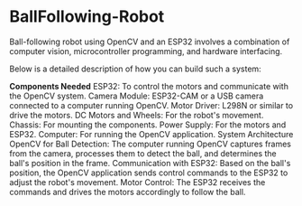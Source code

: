 # BallFollowing-Robot
Ball-following robot using OpenCV and an ESP32 involves a combination of computer vision, microcontroller programming, and hardware interfacing.

Below is a detailed description of how you can build such a system:

**Components Needed**
ESP32: To control the motors and communicate with the OpenCV system.
Camera Module: ESP32-CAM or a USB camera connected to a computer running OpenCV.
Motor Driver: L298N or similar to drive the motors.
DC Motors and Wheels: For the robot's movement.
Chassis: For mounting the components.
Power Supply: For the motors and ESP32.
Computer: For running the OpenCV application.
System Architecture
OpenCV for Ball Detection: The computer running OpenCV captures frames from the camera, processes them to detect the ball, and determines the ball's position in the frame.
Communication with ESP32: Based on the ball's position, the OpenCV application sends control commands to the ESP32 to adjust the robot's movement.
Motor Control: The ESP32 receives the commands and drives the motors accordingly to follow the ball.
